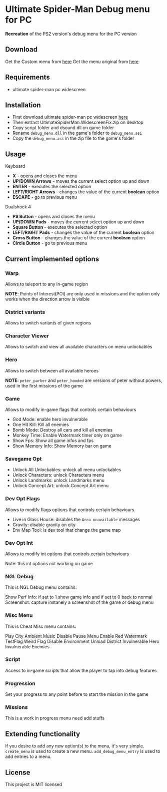 # Ultimate Spider-Man Debug menu for PC 

**Recreation** of the PS2 version's debug menu for the PC version

## Download

Get the Custom menu from [here](https://github.com/UNK9090/USMDebugMenuPC/releases)
Get the menu original from [here](https://github.com/krystalgamer/usm-debug-menu/releases)

## Requirements

* ultimate spider-man pc widescreen


## Installation


* First download ultimate spider-man pc widescreen [here](https://github.com/ThirteenAG/WidescreenFixesPack/releases/tag/usm)
* Then extract UltimateSpiderMan.WidescreenFix.zip on desktop
* Copy script folder and dsound.dll on game folder
* Rename `debug_menu.dll` in the game's folder to `debug_menu.asi`
* Copy the `debug_menu.asi` in the zip file to the game's folder

## Usage

Keyboard
* **X** - opens and closes the menu
* **UP/DOWN Arrows** - moves the current select option up and down
* **ENTER** - executes the selected option
* **LEFT/RIGHT Arrows** - changes the value of the current **boolean** option
* **ESCAPE** - go to previous menu

Dualshock 4
* **PS Button** - opens and closes the menu
* **UP/DOWN Pads** - moves the current select option up and down
* **Square Button** - executes the selected option
* **LEFT/RIGHT Pads** - changes the value of the current **boolean** option
* **Cross Button** - changes the value of the current **boolean** option
* **Circle Button** - go to previous menu

## Current implemented options

### Warp

Allows to teleport to any in-game region

**NOTE**: Points of Interest(POI) are only used in missions and the option only works when the direction arrow is visible 

### District variants

Allows to switch variants of given regions

### Character Viewer

Allows to switch and view all available characters on menu unlockables

### Hero

Allows to switch between all available heroes

**NOTE**: `peter_parker` and `peter_hooded` are versions of peter without powers, used in the first missions of the game

### Game

Allows to modify in-game flags that controls certain behaviours
* God Mode: enable hero invulnerable
* One Hit Kill: Kill all enemies
* Bomb Mode: Destroy all cars and kill all enemies
* Monkey Time: Enable Watermark timer only on game
* Show Fps: Show all game infos and fps
* Show Memory Info: Show Memory bar on game

### Savegame Opt
* Unlock All Unlockables: unlock all menu unlockables
* Unlock Characters: unlock Characters menu
* Unlock Landmarks:  unlock Landmarks menu
* Unlock Concept Art:  unlock Concept Art menu


### Dev Opt Flags

Allows to modify flags options that controls certain behaviours
* Live in Glass House: disables the `Area unavailable` messages
* Gravity: disable gravity on city
* Env Map Tool: is dev tool that change the game map

### Dev Opt Int

Allows to modify int options that controls certain behaviours

Note: this int options not working on game

### NGL Debug

This is NGL Debug menu contains:

Show Perf Info: if set to 1 show game info and if set to 0 back to normal
Screenshot: capture instanely a screenshot of the game or debug menu 

### Misc Menu

This is Cheat Misc menu contains:

Play City Ambient Music
Disable Pause Menu
Enable Red Watermark
TestFlag
Weird Flag
Disable Environment
Unload District
Invulnerable Hero
Invulnerable Enemies


### Script

Access to in-game scripts that allow the player to tap into debug features

### Progression

Set your progress to any point before to start the mission in the game

### Missions

This is a work in progress menu need add stuffs

## Extending functionality

If you desire to add any new option(s) to the menu, it's very simple.
`create_menu` is used to create a new menu.
`add_debug_menu_entry` is used to add entries to a menu.


## License

This project is MIT licensed
